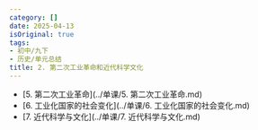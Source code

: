 ```yaml
---
category: []
date: 2025-04-13
isOriginal: true
tags:
- 初中/九下
- 历史/单元总结
title: 2. 第二次工业革命和近代科学文化
---
```

- [5. 第二次工业革命](../单课/5. 第二次工业革命.md)
- [6. 工业化国家的社会变化](../单课/6. 工业化国家的社会变化.md)
- [7. 近代科学与文化](../单课/7. 近代科学与文化.md)